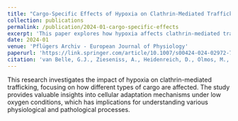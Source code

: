```yaml
---
title: "Cargo-Specific Effects of Hypoxia on Clathrin-Mediated Trafficking"
collection: publications
permalink: /publication/2024-01-cargo-specific-effects
excerpt: 'This paper explores how hypoxia affects clathrin-mediated trafficking for different cargo types.'
date: 2024-01
venue: 'Pflügers Archiv - European Journal of Physiology'
paperurl: 'https://link.springer.com/article/10.1007/s00424-024-02972-7'
citation: 'van Belle, G.J., Zieseniss, A., Heidenreich, D., Olmos, M., Zhuikova, A., Möbius, W., Paul, M.W., Katschinski, D.M. (2024). "Cargo-Specific Effects of Hypoxia on Clathrin-Mediated Trafficking." <i>Pflügers Archiv - European Journal of Physiology</i>.'
---
```

This research investigates the impact of hypoxia on clathrin-mediated trafficking, focusing on how different types of cargo are affected. The study provides valuable insights into cellular adaptation mechanisms under low oxygen conditions, which has implications for understanding various physiological and pathological processes.
